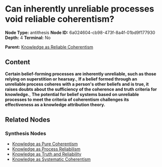 # Can inherently unreliable processes void reliable coherentism?

**Node Type:** antithesis
**Node ID:** 6a024604-cb98-473f-8a4f-01bd9f177930
**Depth:** 4
**Terminal:** No

**Parent:** [Knowledge as Reliable Coherentism](knowledge-as-reliable-coherentism-synthesis-4ebe53c7-5d2e-479f-8c54-c75763513d44.md)

## Content

**Certain belief-forming processes are inherently unreliable, such as those relying on superstition or hearsay.**, **If a belief formed through an unreliable process coheres with a person's other beliefs and is true, it raises doubts about the sufficiency of the coherence and truth criteria for knowledge.**, **The potential for belief systems based on unreliable processes to meet the criteria of coherentism challenges its effectiveness as a knowledge attribution theory.**

## Related Nodes

### Synthesis Nodes

- [Knowledge as Pure Coherentism](knowledge-as-pure-coherentism-synthesis-cc446dac-90c3-4e8a-af61-05dfb23bac73.md)
- [Knowledge as Process Reliabilism](knowledge-as-process-reliabilism-synthesis-7ae8ba43-a8c3-4984-9017-2b258169bdad.md)
- [Knowledge as Truth and Reliability](knowledge-as-truth-and-reliability-synthesis-bb722ad3-3032-4ea1-815a-12dd60ebfe27.md)
- [Knowledge as Systematic Coherentism](knowledge-as-systematic-coherentism-synthesis-f2524c0f-e8ab-4b72-8383-f92e4a26e772.md)
